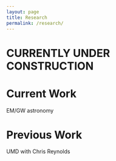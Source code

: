 ```yaml
---
layout: page
title: Research
permalink: /research/
---
```


# CURRENTLY UNDER CONSTRUCTION ##

# Current Work
EM/GW astronomy 

# Previous Work
UMD with Chris Reynolds
